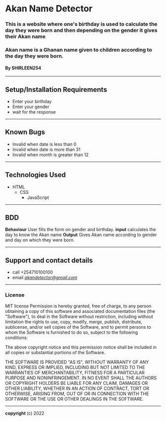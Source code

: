 # Akan Name Detector
### This is a website where one's birthday is used to calculate the day they were born and then depending on the gender it gives their Akan name
### Akan name is a Ghanan name given to children according to the day they were born.
#### By **SHIRLEEN254**
_________
## Setup/Installation Requirements
* Enter your birthday
* Enter your gender
* wait for the response
________
## Known Bugs
* Invalid when date is less than 0 
* Invalid when date is more than 31
* Invalid when month is greater than 12
________
## Technologies Used
   * HTML
     * CSS
       * JavaScript
________
## BDD
**Behaviour**
User fills the form on gender and birthday.
**input**
calculates the day to know the Akan name
**Output**
Gives Akan name according to gender and day on which they were born.
__________
## Support and contact details
* call +254710100100 
* email *akandetector@gmail.com*
________
### License
MIT license
 Permission is hereby granted, free of charge, to any person obtaining a copy
of this software and associated documentation files (the "Software"), to deal
in the Software without restriction, including without limitation the rights
to use, copy, modify, merge, publish, distribute, sublicense, and/or sell
copies of the Software, and to permit persons to whom the Software is
furnished to do so, subject to the following conditions:

The above copyright notice and this permission notice shall be included in all
copies or substantial portions of the Software.

THE SOFTWARE IS PROVIDED "AS IS", WITHOUT WARRANTY OF ANY KIND, EXPRESS OR
IMPLIED, INCLUDING BUT NOT LIMITED TO THE WARRANTIES OF MERCHANTABILITY,
FITNESS FOR A PARTICULAR PURPOSE AND NONINFRINGEMENT. IN NO EVENT SHALL THE
AUTHORS OR COPYRIGHT HOLDERS BE LIABLE FOR ANY CLAIM, DAMAGES OR OTHER
LIABILITY, WHETHER IN AN ACTION OF CONTRACT, TORT OR OTHERWISE, ARISING FROM,
OUT OF OR IN CONNECTION WITH THE SOFTWARE OR THE USE OR OTHER DEALINGS IN THE
SOFTWARE.
________
**copyright**
(c) 2022
